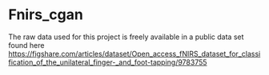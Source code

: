 # Fnirs_cgan
The raw data used for this project is freely available in a public data set found here https://figshare.com/articles/dataset/Open_access_fNIRS_dataset_for_classification_of_the_unilateral_finger-_and_foot-tapping/9783755

